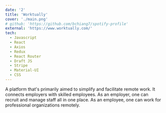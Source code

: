 ```yaml
---
date: '2'
title: 'Worktually'
cover: './main.png'
# github: 'https://github.com/bchiang7/spotify-profile'
external: 'https://www.worktually.com/'
tech:
  - Javascript
  - React
  - Axios
  - Redux
  - React Router
  - Draft JS
  - Stripe
  - Material-UI
  - CSS
---
```


A platform that's primarily aimed to simplify and facilitate remote work. It connects employers with skilled employees. As an employer, one can recruit and manage staff all in one place. As an employee, one can work for professional organizations remotely.

